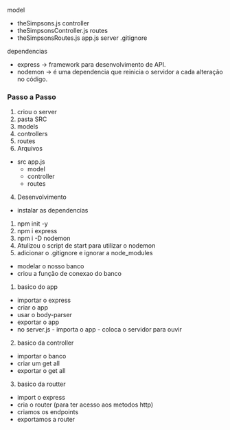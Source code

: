 model
 - theSimpsons.js
controller
 - theSimpsonsController.js
routes
 - theSimpsonsRoutes.js
app.js
server
.gitignore

dependencias
 - express -> framework para desenvolvimento de API.
 - nodemon -> é uma dependencia que reinicia o servidor a cada alteração no código.

### Passo a Passo

1. criou o server
2. pasta SRC
 1. models
 2. controllers
 3. routes
3. Arquivos
 - src
  app.js
    - model
    - controller
    - routes

4. Desenvolvimento
 - instalar as dependencias
  1. npm init -y
  2. npm i express
  3. npm i -D nodemon
  4. Atulizou o script de start para utilizar o nodemon
  5. adicionar o .gitignore e ignorar a node_modules
 - modelar o nosso banco
 - criou a função de conexao do banco
 1. basico do app
  - importar o express
  - criar o app
  - usar o body-parser
  - exportar o app
  - no server.js
        - importa o app
        - coloca o servidor para ouvir 
2. basico da controller
  - importar o banco
  - criar um get all
  - exportar o get all
3. basico da routter
  - import o express
  - cria o router (para ter acesso aos metodos http)
  - criamos os endpoints
  - exportamos a router 